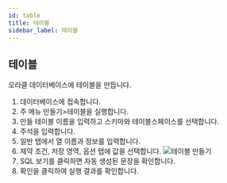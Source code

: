 ```yaml
---
id: table
title: 테이블
sidebar_label: 테이블
---
```


## 테이블

오라클 데이터베이스에 테이블을 만듭니다.

1. 데이터베이스에 접속합니다.
2. 주 메뉴 만들기>테이블을 실행합니다.
3. 만들 테이블 이름을 입력하고 스키마와 테이블스페이스를 선택합니다.
4. 주석을 입력합니다.
5. 일반 탭에서 열 이름과 정보를 입력합니다.
6. 제약 조건, 저장 영역, 옵션 탭에 값을 선택합니다.
![테이블 만들기](https://s3.ap-northeast-2.amazonaws.com/sqlgate-manual-content/D305762E2295D241378FF693ADC0C150.jpg)
7. SQL 보기를 클릭하면 자동 생성된 문장을 확인합니다.
8. 확인을 클릭하여 실행 결과를 확인합니다.


